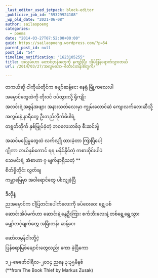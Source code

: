 ```yaml
---
_last_editor_used_jetpack: block-editor
_publicize_job_id: "59329924108"
_wp_old_date: "2021-06-08"
author: sailaopoeng
categories:
  - poems
date: "2014-03-27T07:52:00+00:00"
guid: https://sailaopoeng.wordpress.com/?p=54
parent_post_id: null
post_id: "54"
timeline_notification: "1623105255"
title: အလွမ်းဟာ တောင်တန်းတွေကို ကျော်ပြီး အိမ်ပြန်ရောက်သွားတယ်
url: /2014/03/27/အလွမ်းဟာ-တောင်တန်းတွေကိ/

---
```

တကယ်ဆို ငါကိုယ်တိုင်က မျှော်ဆန့်ငေး နေရုံ မြို့ကလေးပါ  
အမှောင်တွေထဲကို တိုးဝင် ဝပ်ထွားလို့ ရိုကျိုး  
အလင်းရဲ့အစွန်အဖျား အနားသတ်လေးမှာ ကျွမ်းလောင်ဆဲ ကျေးလက်လေးဆီသို့  
အလွမ်းနဲ့ နာရီတွေ ဦးတည်လိုက်မိပါရဲ့  
တရွတ်တိုက် နှစ်မြုပ်ခဲ့တဲ့ ဘဝလေးတစ်ခု စီးဆင်းဖို့

အဆင်မပြေမှုတွေထဲ လက်လျှို ထားခဲ့တာ ကြာပြီပေါ့  
ဂျိုကာ ဘယ်နှစ်ကောင် ရရ မနိုင်နိုင်တဲ့ ကစားဝိုင်းပါပဲ  
သေမင်းရဲ့ အံစာဟာ ၇ မျက်နှာရှိသတဲ့ \*\*  
စိတ်ရှိတိုင်း လွှတ်ချ  
ကမ္ဘာမြေမှာ အဝါရောင်တွေ ပါးလျှခဲ့ပြီ

ဒီလိုနဲ့  
ညအမှောင်က ငါ့ပြတင်းပေါက်လေးကို ခပ်ဝေးဝေး ရွှေ့ပစ်  
ဆောင်းအိပ်မက်ဟာ ဆောင်းနဲ့ နွေဦးကြား စက်ဘီးလေးနဲ့ တစ်ရွေ့ရွေ့သွား  
မျှော်လင့်ချက်တွေ အမြီးတန်း ဆန့်ငေး

ဆော်လမွန်ငါးတို့ငဲ့  
ပြန်စရာမြစ်ချောင်းတွေလည်း ကော ခဲ့ပြီကော

၁၂-ဖေဖော်ဝါရီလ-၂၀၁၄ ညနေ ၃:၃၅မိနစ်  
(\*\*from The Book Thief by Markus Zusak)
